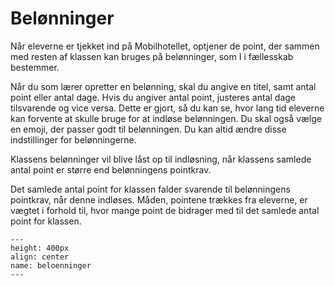 
# Belønninger

Når eleverne er tjekket ind på Mobilhotellet, optjener de point, der sammen med resten af klassen kan bruges på belønninger, som I i fællesskab bestemmer.

Når du som lærer opretter en belønning, skal du angive en titel, samt antal point eller antal dage. Hvis du angiver antal point, justeres antal dage tilsvarende og vice versa. Dette er gjort, så du kan se, hvor lang tid eleverne kan forvente at skulle bruge for at indløse belønningen. Du skal også vælge en emoji, der passer godt til belønningen. Du kan altid ændre disse indstillinger for belønningerne.

Klassens belønninger vil blive låst op til indløsning, når klassens samlede antal point er større end belønningens pointkrav.

Det samlede antal point for klassen falder svarende til belønningens pointkrav, når denne indløses. Måden, pointene trækkes fra eleverne, er vægtet i forhold til, hvor mange point de bidrager med til det samlede antal point for klassen. 


```{figure} beloenninger.png
---
height: 400px
align: center
name: beloenninger
---
```